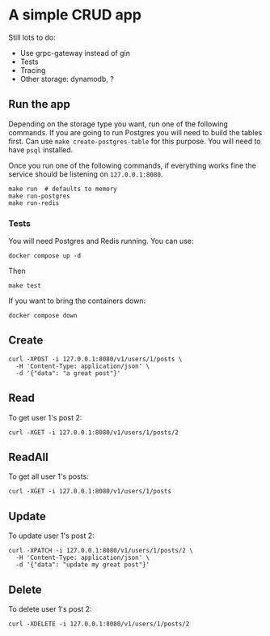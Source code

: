 # A simple CRUD app

Still lots to do:
- Use grpc-gateway instead of gin
- Tests
- Tracing
- Other storage: dynamodb, ?

## Run the app

Depending on the storage type you want, run one of the following commands. If you are going to run Postgres you will need to build the tables first. Can use `make create-postgres-table` for this purpose. You will need to have `psql` installed.

Once you run one of the following commands, if everything works fine the service should be listening on `127.0.0.1:8080`.

```
make run  # defaults to memory
make run-postgres
make run-redis
```

### Tests

You will need Postgres and Redis running. You can use:
```
docker compose up -d
```
Then
```
make test
```
If you want to bring the containers down:
```
docker compose down
```

## Create

```
curl -XPOST -i 127.0.0.1:8080/v1/users/1/posts \
  -H 'Content-Type: application/json' \
  -d '{"data": "a great post"}'
```

## Read

To get user 1's post 2: 
```
curl -XGET -i 127.0.0.1:8080/v1/users/1/posts/2
```

## ReadAll

To get all user 1's posts: 
```
curl -XGET -i 127.0.0.1:8080/v1/users/1/posts
```

## Update

To update user 1's post 2: 
```
curl -XPATCH -i 127.0.0.1:8080/v1/users/1/posts/2 \
  -H 'Content-Type: application/json' \
  -d '{"data": "update my great post"}'
```

## Delete

To delete user 1's post 2: 
```
curl -XDELETE -i 127.0.0.1:8080/v1/users/1/posts/2
```
